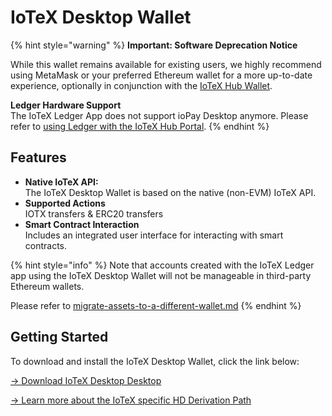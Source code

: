 # IoTeX Desktop Wallet

{% hint style="warning" %}
**Important: Software Deprecation Notice**

While this wallet remains available for existing users, we highly recommend using MetaMask or your preferred Ethereum wallet for a more up-to-date experience, optionally in conjunction with the [IoTeX Hub Wallet](https://hub.iotex.io).

**Ledger Hardware Support**\
The IoTeX Ledger App does not support ioPay Desktop anymore. Please refer to [using Ledger with the IoTeX Hub Portal](../ledger-nano-s-and-x/use-with-iopay-desktop.md).
{% endhint %}

## **Features**

* **Native IoTeX API:** \
  The IoTeX Desktop Wallet is based on the native (non-EVM) IoTeX API.
* **Supported Actions**\
  IOTX transfers & ERC20 transfers
* **Smart Contract Interaction**\
  Includes an integrated user interface for interacting with smart contracts.

{% hint style="info" %}
Note that accounts created with the IoTeX Ledger app using the IoTeX Desktop Wallet will not be manageable in third-party Ethereum wallets.&#x20;

Please refer to [migrate-assets-to-a-different-wallet.md](../../migrate-assets-to-a-different-wallet.md "mention")
{% endhint %}

## **Getting Started**

To download and install the IoTeX Desktop Wallet, click the link below:

[-> Download IoTeX Desktop Desktop](https://github.com/iotexproject/iotex-desktop-wallet/releases)

[→ Learn more about the IoTeX specific HD Derivation Path ](iotex-hd-derivation-path.md)
